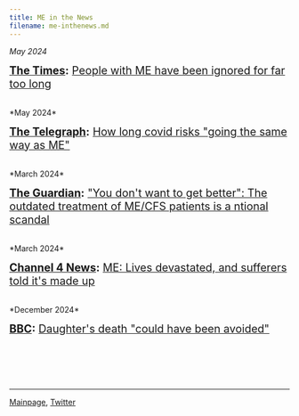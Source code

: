```yaml
---
title: ME in the News
filename: me-inthenews.md
---
```

<!---
*2024*

<span style="font-size:1.4em;"> **[]():** []() </span>

<br/>
-->

*May 2024*

<span style="font-size:1.4em;"> **[The Times](https://www.thetimes.co.uk/article/people-with-me-have-been-ignored-for-far-too-long-gv2nhq28m):** [People with ME have been ignored for far too long](https://archive.is/SkZ36) </span>

<br/>
*May 2024*

<span style="font-size:1.4em;"> **[The Telegraph](https://www.telegraph.co.uk/health-fitness/conditions/cold-flu/how-long-covid-risks-going-the-same-way-as-me/):** [How long covid risks "going the same way as ME"](http://archive.ph/JtPVu) </span>

<br/>
*March 2024*

<span style="font-size:1.4em;"> **[The Guardian](https://www.theguardian.com/commentisfree/2024/mar/12/chronic-fatigue-syndrome-me-treatments-social-services?CMP=share_btn_url):** ["You don't want to get better": The outdated treatment of ME/CFS patients is a ntional scandal](https://www.theguardian.com/commentisfree/2024/mar/12/chronic-fatigue-syndrome-me-treatments-social-services?CMP=share_btn_url) </span>

<br/>
*March 2024*

<span style="font-size:1.4em;"> **[Channel 4 News]():** [ME: Lives devastated, and sufferers told it's made up](https://m.youtube.com/watch?si=zQvysshn3Hi3L81A&embeds_referring_euri=https%3A%2F%2Fwww.s4me.info%2F&source_ve_path=MTY0OTksMjg2NjQsMTY0NTA2&feature=emb_share&v=pobf0RPlJuw) </span>

<br/>
*December 2024*

<span style="font-size:1.4em;"> **[BBC](https://www.bbc.com/news/uk-england-devon-67748453):** [Daughter's death "could have been avoided"](https://www.bbc.com/news/uk-england-devon-67748453) </span>

<br/>
<br/><br/><br/>

---

[Mainpage](https://me-cfs.github.io), [Twitter](https://twitter.com/yann_mecfs)
